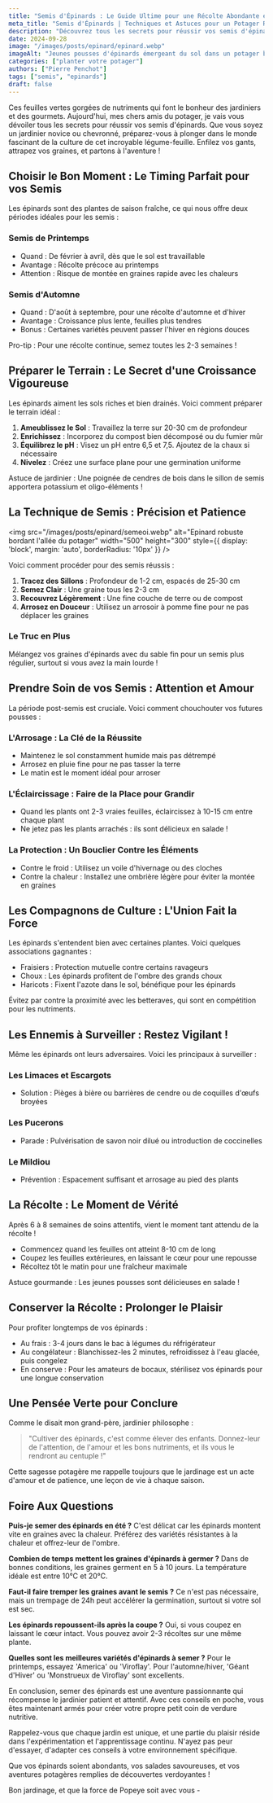 ```yaml
---
title: "Semis d'Épinards : Le Guide Ultime pour une Récolte Abondante et Savoureuse"
meta_title: "Semis d'Épinards | Techniques et Astuces pour un Potager Réussi"
description: "Découvrez tous les secrets pour réussir vos semis d'épinards. De la préparation du sol à la récolte, suivez nos conseils d'expert pour cultiver des épinards savoureux et nutritifs."
date: 2024-09-28
image: "/images/posts/epinard/epinard.webp"
imageAlt: "Jeunes pousses d'épinards émergeant du sol dans un potager bien entretenu"
categories: ["planter votre potager"]
authors: ["Pierre Penchot"]
tags: ["semis", "epinards"]
draft: false
---
```



Ces feuilles vertes gorgées de nutriments qui font le bonheur des jardiniers et des gourmets. Aujourd'hui, mes chers amis du potager, je vais vous dévoiler tous les secrets pour réussir vos semis d'épinards. Que vous soyez un jardinier novice ou chevronné, préparez-vous à plonger dans le monde fascinant de la culture de cet incroyable légume-feuille. Enfilez vos gants, attrapez vos graines, et partons à l'aventure !

## Choisir le Bon Moment : Le Timing Parfait pour vos Semis

Les épinards sont des plantes de saison fraîche, ce qui nous offre deux périodes idéales pour les semis :

### Semis de Printemps

- Quand : De février à avril, dès que le sol est travaillable
- Avantage : Récolte précoce au printemps
- Attention : Risque de montée en graines rapide avec les chaleurs

### Semis d'Automne

- Quand : D'août à septembre, pour une récolte d'automne et d'hiver
- Avantage : Croissance plus lente, feuilles plus tendres
- Bonus : Certaines variétés peuvent passer l'hiver en régions douces

Pro-tip : Pour une récolte continue, semez toutes les 2-3 semaines !

## Préparer le Terrain : Le Secret d'une Croissance Vigoureuse

Les épinards aiment les sols riches et bien drainés. Voici comment préparer le terrain idéal :

1. **Ameublissez le Sol** : Travaillez la terre sur 20-30 cm de profondeur
2. **Enrichissez** : Incorporez du compost bien décomposé ou du fumier mûr
3. **Équilibrez le pH** : Visez un pH entre 6,5 et 7,5. Ajoutez de la chaux si nécessaire
4. **Nivelez** : Créez une surface plane pour une germination uniforme

Astuce de jardinier : Une poignée de cendres de bois dans le sillon de semis apportera potassium et oligo-éléments !

## La Technique de Semis : Précision et Patience

<img src="/images/posts/epinard/semeoi.webp" alt="Epinard robuste bordant l'allée du potager" width="500" height="300" style={{ display: 'block', margin: 'auto', borderRadius: '10px' }} />

Voici comment procéder pour des semis réussis :

1. **Tracez des Sillons** : Profondeur de 1-2 cm, espacés de 25-30 cm
2. **Semez Clair** : Une graine tous les 2-3 cm
3. **Recouvrez Légèrement** : Une fine couche de terre ou de compost
4. **Arrosez en Douceur** : Utilisez un arrosoir à pomme fine pour ne pas déplacer les graines

### Le Truc en Plus

Mélangez vos graines d'épinards avec du sable fin pour un semis plus régulier, surtout si vous avez la main lourde !

## Prendre Soin de vos Semis : Attention et Amour

La période post-semis est cruciale. Voici comment chouchouter vos futures pousses :

### L'Arrosage : La Clé de la Réussite

- Maintenez le sol constamment humide mais pas détrempé
- Arrosez en pluie fine pour ne pas tasser la terre
- Le matin est le moment idéal pour arroser

### L'Éclaircissage : Faire de la Place pour Grandir

- Quand les plants ont 2-3 vraies feuilles, éclaircissez à 10-15 cm entre chaque plant
- Ne jetez pas les plants arrachés : ils sont délicieux en salade !

### La Protection : Un Bouclier Contre les Éléments

- Contre le froid : Utilisez un voile d'hivernage ou des cloches
- Contre la chaleur : Installez une ombrière légère pour éviter la montée en graines

## Les Compagnons de Culture : L'Union Fait la Force

Les épinards s'entendent bien avec certaines plantes. Voici quelques associations gagnantes :

- Fraisiers : Protection mutuelle contre certains ravageurs
- Choux : Les épinards profitent de l'ombre des grands choux
- Haricots : Fixent l'azote dans le sol, bénéfique pour les épinards

Évitez par contre la proximité avec les betteraves, qui sont en compétition pour les nutriments.

## Les Ennemis à Surveiller : Restez Vigilant !

Même les épinards ont leurs adversaires. Voici les principaux à surveiller :

### Les Limaces et Escargots

- Solution : Pièges à bière ou barrières de cendre ou de coquilles d'œufs broyées

### Les Pucerons

- Parade : Pulvérisation de savon noir dilué ou introduction de coccinelles

### Le Mildiou

- Prévention : Espacement suffisant et arrosage au pied des plants

## La Récolte : Le Moment de Vérité

Après 6 à 8 semaines de soins attentifs, vient le moment tant attendu de la récolte !

- Commencez quand les feuilles ont atteint 8-10 cm de long
- Coupez les feuilles extérieures, en laissant le cœur pour une repousse
- Récoltez tôt le matin pour une fraîcheur maximale

Astuce gourmande : Les jeunes pousses sont délicieuses en salade !

## Conserver la Récolte : Prolonger le Plaisir

Pour profiter longtemps de vos épinards :

- Au frais : 3-4 jours dans le bac à légumes du réfrigérateur
- Au congélateur : Blanchissez-les 2 minutes, refroidissez à l'eau glacée, puis congelez
- En conserve : Pour les amateurs de bocaux, stérilisez vos épinards pour une longue conservation

## Une Pensée Verte pour Conclure

Comme le disait mon grand-père, jardinier philosophe : 

> "Cultiver des épinards, c'est comme élever des enfants. Donnez-leur de l'attention, de l'amour et les bons nutriments, et ils vous le rendront au centuple !"

Cette sagesse potagère me rappelle toujours que le jardinage est un acte d'amour et de patience, une leçon de vie à chaque saison.

## Foire Aux Questions

**Puis-je semer des épinards en été ?**
C'est délicat car les épinards montent vite en graines avec la chaleur. Préférez des variétés résistantes à la chaleur et offrez-leur de l'ombre.

**Combien de temps mettent les graines d'épinards à germer ?**
Dans de bonnes conditions, les graines germent en 5 à 10 jours. La température idéale est entre 10°C et 20°C.

**Faut-il faire tremper les graines avant le semis ?**
Ce n'est pas nécessaire, mais un trempage de 24h peut accélérer la germination, surtout si votre sol est sec.

**Les épinards repoussent-ils après la coupe ?**
Oui, si vous coupez en laissant le cœur intact. Vous pouvez avoir 2-3 récoltes sur une même plante.

**Quelles sont les meilleures variétés d'épinards à semer ?**
Pour le printemps, essayez 'America' ou 'Viroflay'. Pour l'automne/hiver, 'Géant d'Hiver' ou 'Monstrueux de Viroflay' sont excellents.

En conclusion, semer des épinards est une aventure passionnante qui récompense le jardinier patient et attentif. Avec ces conseils en poche, vous êtes maintenant armés pour créer votre propre petit coin de verdure nutritive. 

Rappelez-vous que chaque jardin est unique, et une partie du plaisir réside dans l'expérimentation et l'apprentissage continu. N'ayez pas peur d'essayer, d'adapter ces conseils à votre environnement spécifique. 

Que vos épinards soient abondants, vos salades savoureuses, et vos aventures potagères remplies de découvertes verdoyantes !

Bon jardinage, et que la force de Popeye soit avec vous -